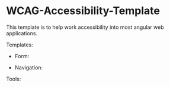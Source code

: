 # WCAG-Accessibility-Template
This template is to help work accessibility into most angular web applications.

Templates:

- Form:

- Navigation:

Tools:
